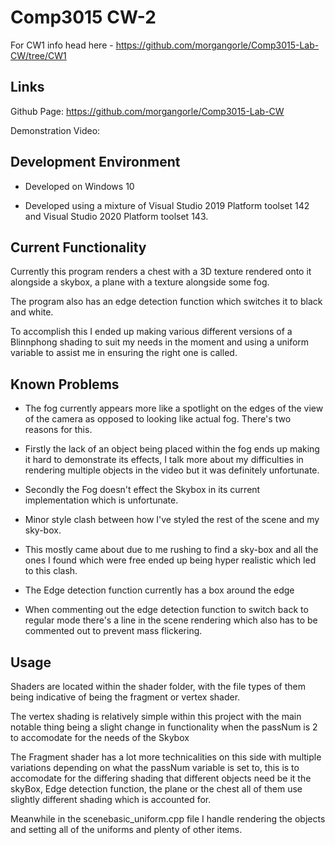 # Comp3015 CW-2

For CW1 info head here - https://github.com/morgangorle/Comp3015-Lab-CW/tree/CW1
## Links

Github Page: https://github.com/morgangorle/Comp3015-Lab-CW

Demonstration Video:

## Development Environment

* Developed on Windows 10

* Developed using a mixture of Visual Studio 2019 Platform toolset 142 and Visual Studio 2020 Platform toolset 143.

## Current Functionality

Currently this program renders a chest with a 3D texture rendered onto it alongside a skybox, a plane with a texture alongside some fog.

The program also has an edge detection function which switches it to black and white.

To accomplish this I ended up making various different versions of a Blinnphong shading to suit my needs in the moment and using a uniform variable to assist me in ensuring the right one is called.

## Known Problems

* The fog currently appears more like a spotlight on the edges of the view of the camera as opposed to looking like actual fog. There's two reasons for this.

- Firstly the lack of an object being placed within the fog ends up making it hard to demonstrate its effects, I talk more about my difficulties in rendering multiple objects in the video but it was definitely unfortunate.

- Secondly the Fog doesn't effect the Skybox in its current implementation which is unfortunate.

* Minor style clash between how I've styled the rest of the scene and my sky-box.

- This mostly came about due to me rushing to find a sky-box and all the ones I found which were free ended up being hyper realistic which led to this clash.

* The Edge detection function currently has a box around the edge

* When commenting out the edge detection function to switch back to regular mode there's a line in the scene rendering which also has to be commented out to prevent mass flickering.

## Usage

Shaders are located within the shader folder, with the file types of them being indicative of being the fragment or vertex shader.

The vertex shading is relatively simple within this project with the main notable thing being a slight change in functionality when the passNum is 2 to accomodate for the needs of the Skybox

The Fragment shader has a lot more technicalities on this side with multiple variations depending on what the passNum variable is set to, this is to accomodate for the differing shading that different objects need be it the skyBox, Edge detection function, the plane or the chest all of them use slightly different shading which is accounted for.

Meanwhile in the scenebasic_uniform.cpp file I handle rendering the objects and setting all of the uniforms and plenty of other items.




